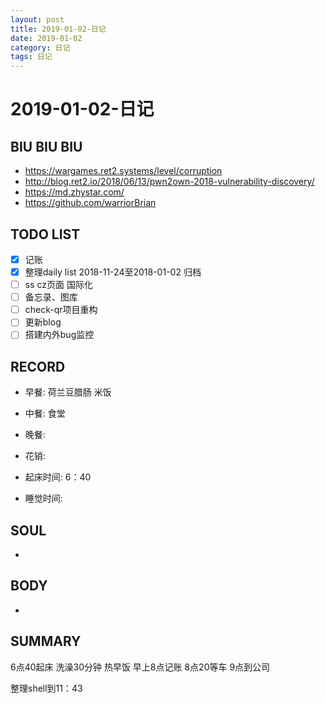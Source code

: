 ```yaml
---
layout: post
title: 2019-01-02-日记
date: 2019-01-02
category: 日记
tags: 日记
---
```

# 2019-01-02-日记
## BIU BIU BIU
- https://wargames.ret2.systems/level/corruption
- http://blog.ret2.io/2018/06/13/pwn2own-2018-vulnerability-discovery/
- https://md.zhystar.com/
- https://github.com/warriorBrian
 
## TODO LIST
- [x] 记账
- [x] 整理daily list 2018-11-24至2018-01-02 归档
- [ ] ss cz页面 国际化
- [ ] 备忘录、图库
- [ ] check-qr项目重构
- [ ] 更新blog
- [ ] 搭建内外bug监控
 
## RECORD
- 早餐:  荷兰豆腊肠 米饭
- 中餐:  食堂
- 晚餐:  
 
- 花销:  
 
- 起床时间:  6：40
- 睡觉时间:  
 
## SOUL
- 
 
## BODY
- 
 
## SUMMARY
6点40起床
洗澡30分钟
热早饭
早上8点记账
8点20等车
9点到公司

整理shell到11：43
